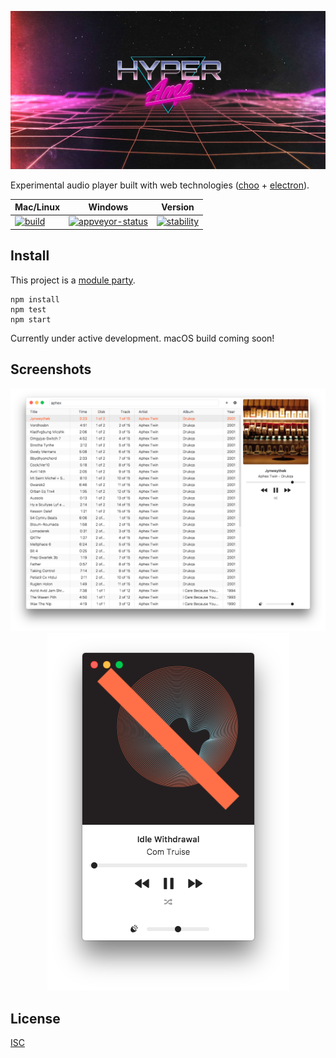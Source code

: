 ![Hyper Amp](./splash.jpg)

Experimental audio player built with web technologies ([choo](https://github.com/yoshuawuyts/choo) + [electron](https://github.com/electron/electron)).

Mac/Linux      | Windows      | Version
-------------- | ------------ | ------------
[![build][build-img]][build-url] | [![appveyor-status][appveyor-img]][appveyor-url] |  [![stability][stability-img]][stability-url]

## Install

This project is a [module party](http://module.party).

```
npm install
npm test
npm start
```

Currently under active development. macOS build coming soon!

## Screenshots

<div align="center">

<img src="screenshot.png" />
<img src="screenshot-2.png" />

</div>

## License

[ISC](license.md)

[stability-img]: https://img.shields.io/badge/stability-experimental-orange.svg
[stability-url]: https://nodejs.org/api/documentation.html#documentation_stability_index
[build-img]: https://img.shields.io/travis/hypermodules/hyperamp/master.svg
[build-url]: https://travis-ci.org/hypermodules/hyperamp
[standard-img]: https://img.shields.io/badge/code%20style-standard-brightgreen.svg
[standard-url]: https://github.com/feross/standard
[appveyor-img]: https://ci.appveyor.com/api/projects/status/34x775v3nly2ml2b?svg=true
[appveyor-url]: https://ci.appveyor.com/project/bcomnes/hyperamp
